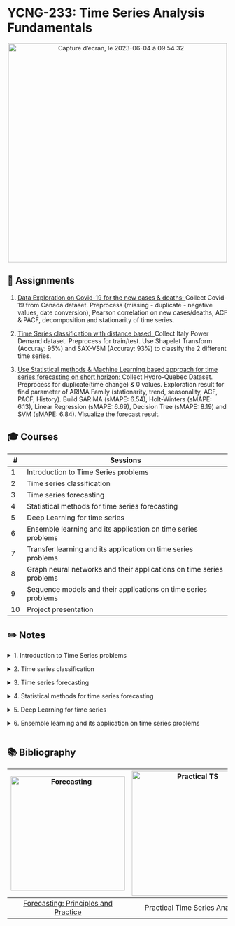 # YCNG-233: Time Series Analysis Fundamentals

<p align="center">
<img width="500" alt="Capture d’écran, le 2023-06-04 à 09 54 32" src="https://github.com/MNLepage08/MNLepage08/assets/113123425/5145feb1-e4f7-4cd5-a5f6-bb684c78b947">

  
## :rocket: Assignments

1. [Data Exploration on Covid-19 for the new cases & deaths: ](https://github.com/MNLepage08/YCNG-233/blob/main/Time%20Series%20-%20Course%201.ipynb)Collect Covid-19 from Canada dataset. Preprocess (missing - duplicate - negative values, date conversion), Pearson correlation on new cases/deaths, ACF & PACF, decomposition and stationarity of time series.<p>

2. [Time Series classification with distance based: ](https://github.com/MNLepage08/YCNG-233/blob/main/Time%20Series%20-%20Course%202.ipynb)Collect Italy Power Demand dataset. Preprocess for train/test. Use Shapelet Transform (Accuray: 95%) and SAX-VSM (Accuray: 93%) to classify the 2 different time series.<p>

3. [Use Statistical methods & Machine Learning based approach for time series forecasting on short horizon: ](https://github.com/MNLepage08/YCNG-233/blob/main/Time%20Series%20-%20Course%204.ipynb)Collect Hydro-Quebec Dataset. Preprocess for duplicate(time change) & 0 values. Exploration result for find parameter of ARIMA Family (stationarity, trend, seasonality, ACF, PACF, History). Build SARIMA (sMAPE: 6.54), Holt-Winters (sMAPE: 6.13), Linear Regression (sMAPE: 6.69), Decision Tree (sMAPE: 8.19) and SVM (sMAPE: 6.84). Visualize the forecast result.

  
## :mortar_board: Courses

| # | Sessions |
| --- | --- |
| 1 | Introduction to Time Series problems |
| 2 | Time series classification |  
| 3 | Time series forecasting |
| 4 | Statistical methods for time series forecasting |
| 5 | Deep Learning for time series |
| 6 | Ensemble learning and its application on time series problems |
| 7 | Transfer learning and its application on time series problems |
| 8 | Graph neural networks and their applications on time series problems |
| 9 | Sequence models and their applications on time series problems |
| 10 | Project presentation |

  
## :pencil2: Notes
  
<details close>
<summary>1. Introduction to Time Series problems<p></summary>
  
* Time series: a suite of data point ordered over time. The minimal information in a time series is the datetime (or the timestamp) of the datapoint and the value itself. The value can be discrete or continuous.<p>
  
* UTC is a continuous value, but it might be hard to extract information such as the season, the night/day... For data science purpose, the preferred representation is a datetime + explicit time zone. [Datetime Library](https://docs.python.org/3/library/datetime.html) & [Pytz Library](https://pypi.org/project/pytz/)<p>
  
* [Time zones and offset: ](https://youtu.be/-5wpm-gesOY)The Problem with Time & Timezones<p>
  
* [Resample:](https://pandas.pydata.org/docs/reference/api/pandas.DataFrame.resample.html) You cannot assume data are equally distributer overtime. You must check it. Resampling will help to Handle duplicates and Highlight missing data.<p>
  
* Filling missing data: Many ways. The 2 mostly used are [Interpolation](https://pandas.pydata.org/docs/reference/api/pandas.DataFrame.interpolate.html) and [Forward Fill](https://pandas.pydata.org/docs/reference/api/pandas.DataFrame.fillna.html)<p>
  
* Just as correlation measures the extent of a linear relationship between two variables, autocorrelation measures the linear relationship between lagged values of a time series. The [autocorrelation function](https://www.statsmodels.org/dev/generated/statsmodels.tsa.stattools.acf.html) describes the relationship between a time series and its lagged counterpart. The [partial autocorrelation](https://www.statsmodels.org/devel/generated/statsmodels.tsa.stattools.pacf.html) describes a direct relationship, that is, it removes the effects of the intermediate lagged values.<p>
  
* [Time Series Decomposition: ](https://machinelearningmastery.com/decompose-time-series-data-trend-seasonality/) Involves thinking of a series as a combination of level, trend, seasonality, and noise components.<p>
  
* [Stationary vs. Non-Stationary: ](https://machinelearningmastery.com/time-series-data-stationary-python/) A stationary series is one where the values of the series is not a function of time. Mean(ts) = Mean(slide), Variance(ts) = Variance(slide), Autocorrelation(ts) = Autocorrelation(slice). Test: Augmented Dickey–Fuller test.
  
</details>

<details close>
<summary>2. Time series classification<p></summary>
  
* Supervised Learning: $Dataset = {X,Y} (X = [x_1(t), ... ,x_N(t)], Y = [y_1, ... , y_N] | y_i$ is defined in a list of K classes containing N time series and N labels. The task is to find for a new time series x(t) the corresponding class. Classification problem.<p>
  
* Unsupervised or semi-supervised: $Dataset = {X}, X = [x_1(t), ... ,x_N(t)]$. The task is to detect if a new time series x(t) have a similar behavior than time series in Dataset. Anomaly detection.<p>
  
* Ontology: Feature based (x(t) --> Feature extraction --> Classifier --> Class), Distance based (x(t) --> Distance --> Class), Deep Learning (x(t), Classifier --> Class)<p>
  
* Feature based methods: The main idea is to extract relevant information from the time series and provide it to a classification algorithm. Simple feature ex: mean, variance, RMS. Energy/power features: Shannon entropy, coefficient from DFT (Discrete Fourier Transformation). Correlation features: number/position of the peaks in the autocorrelation... Limits: Features must be defined, High dimensionality, Non stationarity, Time structure is not considered.  [TsFresh Library](https://tsfresh.readthedocs.io/en/latest/text/list_of_features.html)<p>
  
* Distance based methods: Shapelet, SAX, BOSS, BOSSVS, HIVE-COTE,  DTW. Pattern based and tolerate some flexibility on signal amplitude. [Pyts Library](https://pyts.readthedocs.io/en/stable/), [DTW Library](https://pypi.org/project/dtw-python/)
  
</details>

<details close>
<summary>3. Time series forecasting<p></summary>
  
* Concepts (Now, History, Step Size, Horizon): Now: the time where the prediction takes place. The “now” can be arbitrarily set. Each “now” will produce a new row. Step size: the time between 2 consecutives “now”s. Should be linked to the business problem. Do you need to do a prediction for each minute? Day? Month? History: For a given “now” how long in the past will you look at. Horizon: Number of steps in the future we would like to predict.<p>
  
* Preprocessing: Parse dates, Resample (sum / mean), Create X lags, Create Y outputs.<p>
  
* Evaluation metrucs: Mean absolute error (MAE), Root mean sqared error (RMSE), Mean absolute percentage error (MAPE), Symmetric mean absolute percentage error (sMAPE).<p>
  
* [Evaluation Strategy: ](https://machinelearningmastery.com/backtest-machine-learning-models-time-series-forecasting/) k-fold Cross Validation Does Not Work For Time Series Data and Techniques That You Can Use Instead. Train-Test split that respect temporal order of observations. Multiple Train-Test splits that respect temporal order of observations. Walk-Forward Validation where a model may be updated each time step new data is received.<p>
  
* Simplest model (Benchmark): Prediction = mean of the time series, Prediction = the last seen value.<p>
  
* ARIMA Family model: No trend & seasonality -- AR(p), MA(q), ARMA(p, q). Trend with no seasonality -- ARIMA(p, d, q). Trend & sesasonality: SARIMA(p, d, q)(P, D, Q, s).<p>
  
* Exponential Smoothing: Suitable method when no clear trend or seasonality can be observed.
  
</details>
 
<details close>
<summary>4. Statistical methods for time series forecasting<p></summary>
  
* ARIMA RECAP: Look at the plot, Is there a trend?, Is there seasonality?, Compute ACP and PACP. Even if SARIMA is suitable for any situation, it is much harder to parametrize.<p>
  
* [Exponential Smoothing (ES): ](https://machinelearningmastery.com/exponential-smoothing-for-time-series-forecasting-in-python/) Single Exponential Smootthing (SES), Double Exponential Smoothing (Holt), Triple Exponential Smoothing (Holt-Winters).<p>
  
* Machine Learning models: Machine learning models extends the idea of an AR(p) model. P parameter is the size of the history. Build the dataset by sliding the “now”. Dimension of X = p, Dimension of output = h. Train any regression model. For a new “now”, provide the X values as the p-lags. Suited for multivariate time series...<p>
  
* [Introducing a New Hybrid ES-RNN Model ](https://www.uber.com/blog/m4-forecasting-competition/)<p>
  
* Recap: What is the granularity of the problem? Does the time series miss some data? Where the time series has been captured? What should be the size of the history? Does the time series have a trend? Does the time series have seasonality? Is the time series long or short? Is the time series multivariate? How many time series do I have to forecast?

</details>

<details close>
<summary>5. Deep Learning for time series<p></summary>

* M3, M4, M5 Competitions: Blind competition to Benchmark best time series forecasting methods. Each competition brought more attention / led to different conclusions.<p>
  
* [Statistical, machine learning and deep learning forecasting methods: Comparisons and ways forward](https://www.tandfonline.com/doi/full/10.1080/01605682.2022.2118629)<p>
  
* [Statistical and Machine Learning forecasting methods: Concerns and ways forward](https://www.researchgate.net/publication/323847484_Statistical_and_Machine_Learning_forecasting_methods_Concerns_and_ways_forward)<p>
  
* [The M3-Competition: results, conclusions and implications](https://www.sciencedirect.com/science/article/abs/pii/S0169207000000571?via%3Dihub). 3003 time series & 24 methods.<img width="887" alt="Capture d’écran, le 2023-06-03 à 18 39 15" src="https://github.com/MNLepage08/MNLepage08/assets/113123425/727490cc-b843-4363-97b5-94d8b7b054ee"><p>
  
* **M3 Conclusions:** Ensemble > Single methods. Short horizon (Statistical) vs. Long horizon (DL methods). Seasonality? (High (statistical) vs. Low (DL)). Statistical are very good. ML? No reason to spend time on it (didn't try lot of them...)<p>
  
* [GluonTS - Probabilistic Time Series Modeling in Python Librairy](https://ts.gluon.ai/stable/)<p>
  
* [The M4 Competition: ](https://www.sciencedirect.com/science/article/pii/S0169207019301128#fig1)100,000 time series and 61 forecasting methods. Most of the dataset has time series below 250 data points.<p>
  
* **M4 Conclusions:** Combination (ensemble) outperforms single methods (Statistical and Hybrid). Hybrid methods outperforms other methods. Pure ML doesn't work.<p>
  
* [M4 N-BEATS: NEURAL BASIS EXPANSION ANALYSIS FOR INTERPRETABLE TIME SERIES FORECASTING: ](https://www.researchgate.net/publication/333418084_N-BEATS_Neural_basis_expansion_analysis_for_interpretable_time_series_forecasting) Pure DL, 1 model per frequency. Ensemble of models.<p>
  
* M4 Ensemble weighted method (EWM): Helps with Few-Shot learning.<p>
  
* [N-HiTS: Neural Hierarchical Interpolation for Time Series Forecasting: ](https://arxiv.org/abs/2201.12886) Different datasets (“All large-scale datasets used in our empirical studies are publicly available and have been used in neural forecasting literature, particularly in the context of long-horizon”)<p>
  
* [M5 accuracy competition: Results, findings, and conclusions: ](https://www.sciencedirect.com/science/article/pii/S0169207021001874)42 000 hierarchical times series (Walmart) on Kaggle. Predict sales at different levels. For the first time, it focused on series that display intermittency, i.e., sporadic demand including zeros. Predict daily unit sales. Horizon = 28 days.<p>
  
* **M5 Conclusions:** LightGBM is superior. Ensemble methods are better. The external adjustments utilized in some methods were beneficial for improving the accuracy of the baseline forecasting models. Exogenous/explanatory variables were important for improving the forecasting accuracy of time series methods. Hierarchical is a different problem => top down, bottom up, middle out... still good results at the lowest level...<p>
  
* **Conclusions:** M3 - Statistical Approach, M4 - Deep Learning, M5 - Boosting. Ensemble learning is the best bet. Longer horizon, statistical approach fail. Complexity vs efficiency: boosting. Long forecast ? Only DL for now. Keep an eye on transformers.

</details>


<details close>
<summary>6. Ensemble learning and its application on time series problems<p></summary>

* [Darts](https://unit8co.github.io/darts/) is a Python library for user-friendly forecasting and anomaly detection on time series.<p>
  
* **Ensemble Learning & Ensemble Methods Inference:** <img width="800" alt="Capture d’écran, le 2023-06-08 à 13 40 25" src="https://github.com/MNLepage08/YCNG-228/assets/113123425/83648869-d5c1-4ac8-aca1-d9d9959a32f9"><p>

* <img width="500" align="right" alt="Capture d’écran, le 2023-06-08 à 15 23 39" src="https://github.com/MNLepage08/YCNG-228/assets/113123425/47372dca-012d-4845-b4c0-3ba11a2d095b">**Bootstrap Aggregating (Bagging):** Creates multiple overlapping (or not) subsets from the original dataset. Train a weak learner on each subset (can be done in parallel). Aggregate the prediction using an aggregation function. Can be expected: Bagginf is good to reduce variance be aware of overfitting. Often used with tree-based models (random forest). Solve the problem of instability (tiny difference in the feature space leads to huge differences). Naive Bayes classifiers or KNN classifiers are stable.<br><br><br><br>
  
* <img width="407" align="left" alt="Capture d’écran, le 2023-06-08 à 16 31 07" src="https://github.com/MNLepage08/YCNG-228/assets/113123425/62b18746-60b1-462b-8a02-67fd912ce208">**Boosting:** Create a week classifier. Look at misclassified data points. Increase the weight of those misclassified data point. Repeat for create a week classifier... [AdaBoost](https://scikit-learn.org/stable/modules/generated/sklearn.ensemble.AdaBoostClassifier.html). [Gradient boosting:](https://scikit-learn.org/stable/modules/generated/sklearn.ensemble.GradientBoostingClassifier.html) don't change weight but train on residual errors.<p>

Boosting does more to reduce bias than variance. For this reason, boosting tends to improve upon its base models most when they have high bias and low variance. Boosting’s bias reduction comes from the way it adjusts its distribution over the training set. However, this method of adjusting the training set distribution causes boosting to have difficulty when the training data are noisy. Subsample parameter == bagging and boosting (never used).<p>
  
--> Ma Model & lightGBM. <p>
  
* [Tune lighGBM:](https://lightgbm.readthedocs.io/en/latest/Parameters-Tuning.html#tune-parameters-for-the-leaf-wise-best-first-tree) Parameters that affect the structure and learning of the decision trees, the training speed, for better accuracy, to cambat overfitting.<p>
  
**Structure (complexity of the problem):** 
  
</details>
  
## :books: Bibliography
| <img width="261" alt="Forecasting" src="https://github.com/MNLepage08/MNLepage08/assets/113123425/dd018b33-133b-496d-b1b7-1e89fee658c9">  | <img width="285" alt="Practical TS" src="https://github.com/MNLepage08/MNLepage08/assets/113123425/81b8c679-84c0-4179-8085-751da4c573e2"> | 
| :-------------: | :-------------: | 
| [Forecasting: Principles and Practice](https://otexts.com/fpp3/) | Practical Time Series Analysis| 
